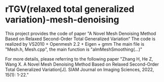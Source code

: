 # rTGV(relaxed total generalized variation)-mesh-denoising
This project provides the code of paper "A Novel Mesh Denoising Method Based on Relaxed Second-Order Total Generalized Variation“
The code is realized by VS2010 + Openmesh 2.2 + Eigen + gmm
The main file  is "Mesh.h, Mesh.cpp", the main function is "almMeshSmoothing(...)"

For more details, please referring to the following paper
"Zhang H, He Z, Wang X. A Novel Mesh Denoising Method Based on Relaxed Second-Order Total Generalized Variation[J]. SIAM Journal on Imaging Sciences, 2022, 15(1): 1-22."
